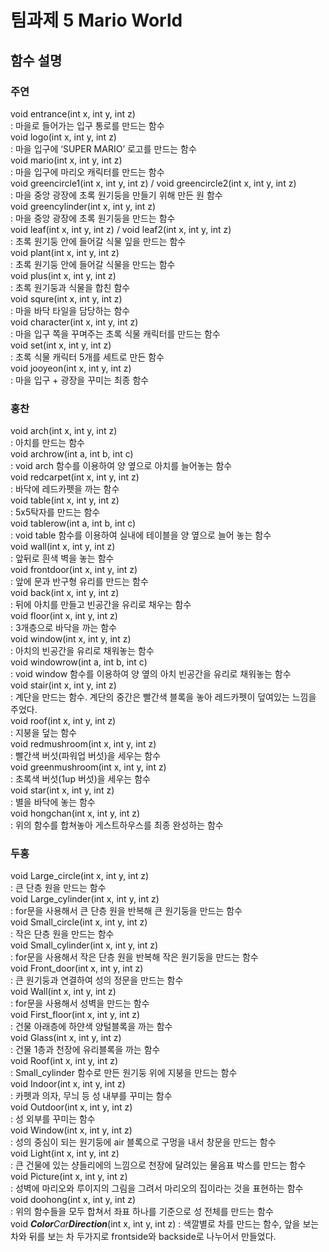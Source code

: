 # 팀과제 5 Mario World  
## 함수 설명

### 주연
void entrance(int x, int y, int z)  
: 마을로 들어가는 입구 통로를 만드는 함수  
void logo(int x, int y, int z)  
: 마을 입구에 ‘SUPER MARIO’ 로고를 만드는 함수  
void mario(int x, int y, int z)  
: 마을 입구에 마리오 캐릭터를 만드는 함수  
void greencircle1(int x, int y, int z) / void greencircle2(int x, int y, int z)  
: 마을 중앙 광장에 초록 원기둥을 만들기 위해 만든 원 함수  
void greencylinder(int x, int y, int z)  
: 마을 중앙 광장에 초록 원기둥을 만드는 함수  
void leaf(int x, int y, int z) / void leaf2(int x, int y, int z)  
: 초록 원기둥 안에 들어갈 식물 잎을 만드는 함수  
void plant(int x, int y, int z)  
: 초록 원기둥 안에 들어갈 식물을 만드는 함수  
void plus(int x, int y, int z)  
: 초록 원기둥과 식물을 합친 함수  
void squre(int x, int y, int z)  
: 마을 바닥 타일을 담당하는 함수  
void character(int x, int y, int z)  
: 마을 입구 쪽을 꾸며주는 초록 식물 캐릭터를 만드는 함수  
void set(int x, int y, int z)  
: 초록 식물 캐릭터 5개를 세트로 만든 함수  
void jooyeon(int x, int y, int z)  
: 마을 입구 + 광장을 꾸미는 최종 함수  
### 홍찬
void arch(int x, int y, int z)  
: 아치를 만드는 함수  
void archrow(int a, int b, int c)  
: void arch 함수를 이용하여 양 옆으로 아치를 늘어놓는 함수  
void redcarpet(int x, int y, int z)  
: 바닥에 레드카펫을 까는 함수  
void table(int x, int y, int z)  
: 5x5탁자를 만드는 함수  
void tablerow(int a, int b, int c)  
: void table 함수를 이용하여 실내에 테이블을  양 옆으로 늘어 놓는 함수  
void wall(int x, int y, int z)  
: 앞뒤로 흰색 벽을 놓는 함수  
void frontdoor(int x, int y, int z)  
: 앞에 문과 반구형 유리를  만드는 함수  
void back(int x, int y, int z)  
: 뒤에 아치를 만들고 빈공간을 유리로 채우는 함수  
void floor(int x, int y, int z)  
: 3개층으로 바닥을 까는 함수  
void window(int x, int y, int z)  
: 아치의 빈공간을 유리로 채워놓는 함수  
void windowrow(int a, int b, int c)  
: void window 함수를 이용하여 양 옆의 아치 빈공간을 유리로 채워놓는 함수  
void stair(int x, int y, int z)  
: 계단을 만드는 함수. 계단의 중간은 빨간색 블록을 놓아 레드카펫이 덮여있는 느낌을 주었다.  
void roof(int x, int y, int z)  
: 지붕을 덮는 함수  
void redmushroom(int x, int y, int z)  
: 빨간색 버섯(파워업 버섯)을 세우는 함수  
void greenmushroom(int x, int y, int z)  
: 초록색 버섯(1up 버섯)을 세우는 함수  
void star(int x, int y, int z)  
: 별을 바닥에 놓는 함수  
void hongchan(int x, int y, int z)  
: 위의 함수를 합쳐놓아 게스트하우스를 최종 완성하는 함수  
### 두홍
void Large_circle(int x, int y, int z)    
: 큰 단층 원을 만드는 함수  
void Large_cylinder(int x, int y, int z)  
: for문을 사용해서 큰 단층 원을 반복해 큰 원기둥을 만드는 함수  
void Small_circle(int x, int y, int z)   
: 작은 단층 원을 만드는 함수  
void Small_cylinder(int x, int y, int z)  
: for문을 사용해서 작은 단층 원을 반복해 작은 원기둥을 만드는 함수  
void Front_door(int x, int y, int z)   
: 큰 원기둥과 연결하여 성의 정문을 만드는 함수  
void Wall(int x, int y, int z)   
: for문을 사용해서 성벽을 만드는 함수  
void First_floor(int x, int y, int z)  
: 건물 아래층에 하얀색 양털블록을 까는 함수  
void Glass(int x, int y, int z)  
: 건물 1층과 천장에 유리블록을 까는 함수  
void Roof(int x, int y, int z)   
: Small_cylinder 함수로 만든 원기둥 위에 지붕을 만드는 함수  
void Indoor(int x, int y, int z)  
: 카펫과 의자, 무늬 등 성 내부를 꾸미는 함수  
void Outdoor(int x, int y, int z)   
: 성 외부를 꾸미는 함수  
void Window(int x, int y, int z)  
: 성의 중심이 되는 원기둥에 air 블록으로 구멍을 내서 창문을 만드는 함수  
void Light(int x, int y, int z)  
: 큰 건물에 있는 샹들리에의 느낌으로 천장에 달려있는 물음표 박스를 만드는 함수  
void Picture(int x, int y, int z)  
: 성벽에 마리오와 루이지의 그림을 그려서 마리오의 집이라는 것을 표현하는 함수  
void doohong(int x, int y, int z)   
: 위의 함수들을 모두 합쳐서 좌표 하나를 기준으로 성 전체를 만드는 함수  
void ***Color***_Car_***Direction***(int x, int y, int z)
: 색깔별로 차를 만드는 함수, 앞을 보는 차와 뒤를 보는 차 두가지로 frontside와 backside로 나누어서 만들었다.  


